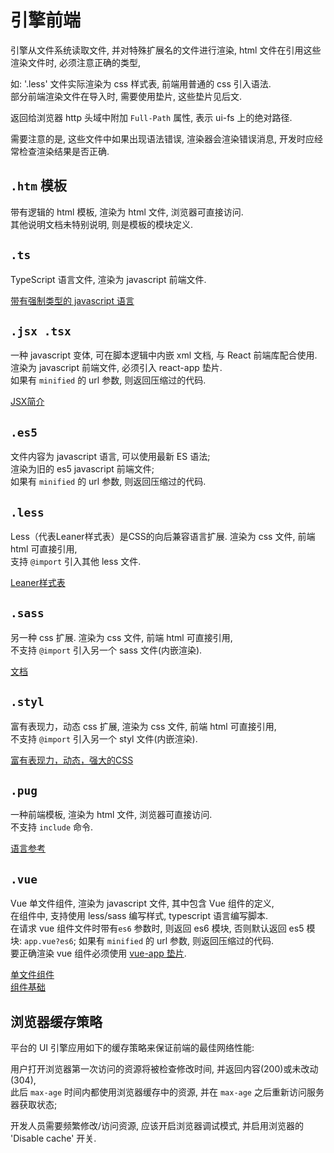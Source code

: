 # 引擎前端

引擎从文件系统读取文件, 并对特殊扩展名的文件进行渲染,
html 文件在引用这些渲染文件时, 必须注意正确的类型,   

如: '.less' 文件实际渲染为 css 样式表, 前端用普通的 css 引入语法.  
部分前端渲染文件在导入时, 需要使用垫片, 这些垫片见后文.

返回给浏览器 http 头域中附加 `Full-Path` 属性, 表示 ui-fs 上的绝对路径.

需要注意的是, 这些文件中如果出现语法错误, 渲染器会渲染错误消息,
开发时应经常检查渲染结果是否正确.




## `.htm` 模板

带有逻辑的 html 模板, 渲染为 html 文件, 浏览器可直接访问.  
其他说明文档未特别说明, 则是模板的模块定义.


## `.ts`

TypeScript 语言文件, 渲染为 javascript 前端文件.

[带有强制类型的 javascript 语言](https://www.typescriptlang.org/)


## `.jsx .tsx`

一种 javascript 变体, 可在脚本逻辑中内嵌 xml 文档, 与 React 前端库配合使用.  
渲染为 javascript 前端文件, 必须引入 react-app 垫片.  
如果有 `minified` 的 url 参数, 则返回压缩过的代码.  

[JSX简介](https://reactjs.org/docs/introducing-jsx.html)


## `.es5`

文件内容为 javascript 语言, 可以使用最新 ES 语法;   
渲染为旧的 es5 javascript 前端文件;  
如果有 `minified` 的 url 参数, 则返回压缩过的代码.  


## `.less`

Less（代表Leaner样式表）是CSS的向后兼容语言扩展. 渲染为 css 文件, 前端 html 可直接引用,  
支持 `@import` 引入其他 less 文件.

[Leaner样式表](https://lesscss.org/)


## `.sass`

另一种 css 扩展. 渲染为 css 文件, 前端 html 可直接引用,  
不支持 `@import` 引入另一个 sass 文件(内嵌渲染).

[文档](https://www.sass.hk/)


## `.styl`

富有表现力，动态 css 扩展, 渲染为 css 文件, 前端 html 可直接引用,  
不支持 `@import` 引入另一个 styl 文件(内嵌渲染).

[富有表现力，动态，强大的CSS](https://stylus-lang.com/)


## `.pug`

一种前端模板, 渲染为 html 文件, 浏览器可直接访问.  
不支持 `include` 命令.

[语言参考](https://pugjs.org/language/attributes.html)


## `.vue`

Vue 单文件组件, 渲染为 javascript 文件, 其中包含 Vue 组件的定义,  
在组件中, 支持使用 less/sass 编写样式, typescript 语言编写脚本.  
在请求 vue 组件文件时带有`es6` 参数时, 则返回 es6 模块, 否则默认返回 es5 模块: `app.vue?es6`;
如果有 `minified` 的 url 参数, 则返回压缩过的代码.  
要正确渲染 vue 组件必须使用 [vue-app 垫片](ui-docs/vue-app.md).

[单文件组件](https://cn.vuejs.org/v2/guide/single-file-components.html)  
[组件基础](https://cn.vuejs.org/v2/guide/components.html)


## 浏览器缓存策略

平台的 UI 引擎应用如下的缓存策略来保证前端的最佳网络性能:

用户打开浏览器第一次访问的资源将被检查修改时间, 并返回内容(200)或未改动(304),  
此后 `max-age` 时间内都使用浏览器缓存中的资源, 并在 `max-age` 之后重新访问服务器获取状态;

开发人员需要频繁修改/访问资源, 应该开启浏览器调试模式, 并启用浏览器的 'Disable cache' 开关.